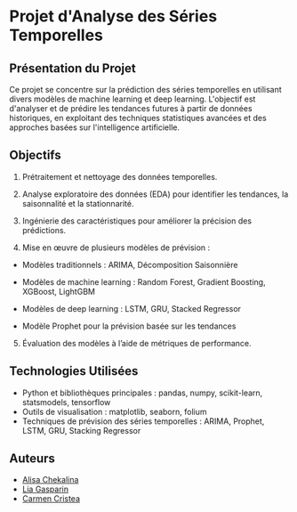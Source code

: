 # Projet d'Analyse des Séries Temporelles

## Présentation du Projet

Ce projet se concentre sur la prédiction des séries temporelles en utilisant divers modèles de machine learning et deep learning. L'objectif est d'analyser et de prédire les tendances futures à partir de données historiques, en exploitant des techniques statistiques avancées et des approches basées sur l'intelligence artificielle.

## Objectifs

1. Prétraitement et nettoyage des données temporelles.

2. Analyse exploratoire des données (EDA) pour identifier les tendances, la saisonnalité et la stationnarité.

3. Ingénierie des caractéristiques pour améliorer la précision des prédictions.
   
4. Mise en œuvre de plusieurs modèles de prévision :

- Modèles traditionnels : ARIMA, Décomposition Saisonnière

- Modèles de machine learning : Random Forest, Gradient Boosting, XGBoost, LightGBM

- Modèles de deep learning : LSTM, GRU, Stacked Regressor

- Modèle Prophet pour la prévision basée sur les tendances

5. Évaluation des modèles à l’aide de métriques de performance.

## Technologies Utilisées

- Python et bibliothèques principales : pandas, numpy, scikit-learn, statsmodels, tensorflow
- Outils de visualisation : matplotlib, seaborn, folium
- Techniques de prévision des séries temporelles : ARIMA, Prophet, LSTM, GRU, Stacking Regressor

## Auteurs
- [Alisa Chekalina](https://github.com/chekalisa)
- [Lia Gasparin](https://github.com/LiaGasparin)
- [Carmen Cristea](https://github.com/CarmenParis)
